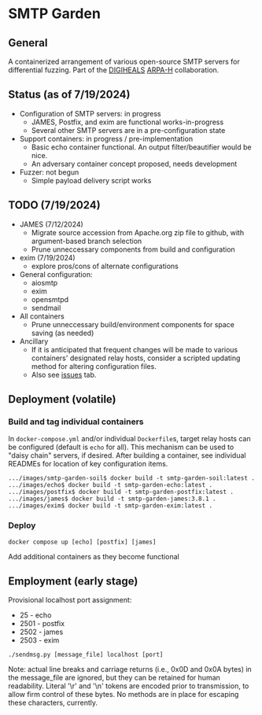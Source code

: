 # SMTP Garden

## General

A containerized arrangement of various open-source SMTP servers for differential fuzzing.  Part of the [DIGIHEALS](https://github.com/narfindustries/digiheals-public) [ARPA-H](https://arpa-h.gov/) collaboration.

## Status (as of 7/19/2024)

- Configuration of SMTP servers: in progress
  - JAMES, Postfix, and exim are functional works-in-progress
  - Several other SMTP servers are in a pre-configuration state
- Support containers: in progress / pre-implementation
  - Basic echo container functional.  An output filter/beautifier would be nice.
  - An adversary container concept proposed, needs development
- Fuzzer: not begun
  - Simple payload delivery script works

## TODO (7/19/2024)

- JAMES (7/12/2024)
  - Migrate source accession from Apache.org zip file to github, with argument-based branch selection
  - Prune unneccessary components from build and configuration
- exim (7/19/2024)
  - explore pros/cons of alternate configurations
- General configuration:
  - aiosmtp
  - exim
  - opensmtpd
  - sendmail
- All containers
  - Prune unneccessary build/environment components for space saving (as needed)
- Ancillary
  - If it is anticipated that frequent changes will be made to various containers' designated relay hosts, consider a scripted updating method for altering configuration files.
  - Also see [issues](https://github.com/kenballus/smtp-garden/issues) tab.


## Deployment (volatile)
### Build and tag individual containers
In `docker-compose.yml` and/or individual `Dockerfile`s, target relay hosts can be configured (default is `echo` for all).  This mechanism can be used to "daisy chain" servers, if desired.  After building a container, see individual READMEs for location of key configuration items.

```
.../images/smtp-garden-soil$ docker build -t smtp-garden-soil:latest .
.../images/echo$ docker build -t smtp-garden-echo:latest .
.../images/postfix$ docker build -t smtp-garden-postfix:latest .
.../images/james$ docker build -t smtp-garden-james:3.8.1 .
.../images/exim$ docker build -t smtp-garden-exim:latest .
```
### Deploy

```
docker compose up [echo] [postfix] [james]
```
Add additional containers as they become functional


## Employment (early stage)
Provisional localhost port assignment:
- 25 - echo
- 2501 - postfix
- 2502 - james
- 2503 - exim

```
./sendmsg.py [message_file] localhost [port]
```
Note: actual line breaks and carriage returns (i.e., 0x0D and 0x0A bytes) in the message_file are ignored, but they can be retained for human readability.  Literal '\r' and '\n' tokens are encoded prior to transmission, to allow firm control of these bytes.  No methods are in place for escaping these characters, currently.


